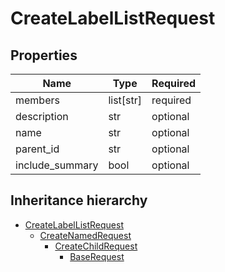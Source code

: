 

# CreateLabelListRequest

## Properties

Name | Type | Required
-------- | -------- | --------
members | list[str] | required
description | str | optional
name | str | optional
parent_id | str | optional
include_summary | bool | optional




## Inheritance hierarchy


* [CreateLabelListRequest](CreateLabelListRequest.md)
    * [CreateNamedRequest](CreateNamedRequest.md)
        * [CreateChildRequest](CreateChildRequest.md)
            * [BaseRequest](BaseRequest.md)
